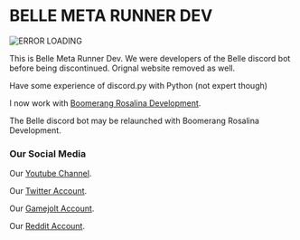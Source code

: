 # BELLE META RUNNER DEV

![ERROR LOADING](https://yt3.ggpht.com/s8mhsfi5bITWQghiFSzbndN8joA2Sd_wkAvuUXEImn9o2Wn6NVovv9WisLjkSwNNaWdonebBLQ=s88-c-k-c0x00ffffff-no-rj)

This is Belle Meta Runner Dev. We were developers of the Belle discord bot before being discontinued. Orignal website removed as well.

Have some experience of discord.py with Python (not expert though)

I now work with [Boomerang Rosalina Development](https://www.youtube.com/channel/UCLEGbDdFIcw1k2KTZJxJzEQ).

The Belle discord bot may be relaunched with Boomerang Rosalina Development.

### Our Social Media

Our [Youtube Channel](https://www.youtube.com/channel/UC5Ds_5uxMIcMUJ5-qST_PeQ).

Our [Twitter Account](https://twitter.com/BelleMRdev).

Our [Gamejolt Account](https://gamejolt.com/@BelleMetaRunner).

Our [Reddit Account](https://www.reddit.com/user/BelleMR).